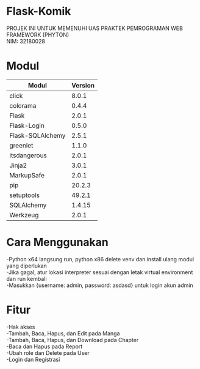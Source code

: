 # Flask-Komik
PROJEK INI UNTUK MEMENUHI UAS PRAKTEK PEMROGRAMAN WEB FRAMEWORK (PHYTON)\
NIM: 32180028
# Modul
|Modul|Version|
|-----|-------|
|click|8.0.1|
|colorama|0.4.4|
|Flask|2.0.1|
|Flask-Login|0.5.0|
|Flask-SQLAlchemy|2.5.1|
|greenlet|1.1.0|
|itsdangerous|2.0.1|
|Jinja2|3.0.1|
|MarkupSafe|2.0.1|
|pip|20.2.3|
|setuptools|49.2.1|
|SQLAlchemy|1.4.15|
|Werkzeug|2.0.1|
# Cara Menggunakan
-Python x64 langsung run, python x86 delete venv dan install ulang modul yang diperlukan\
-Jika gagal, atur lokasi interpreter sesuai dengan letak virtual environment dan run kembali\
-Masukkan {username: admin, password: asdasd} untuk login akun admin
# Fitur
-Hak akses\
-Tambah, Baca, Hapus, dan Edit pada Manga\
-Tambah, Baca, Hapus, dan Download pada Chapter\
-Baca dan Hapus pada Report\
-Ubah role dan Delete pada User\
-Login dan Registrasi
